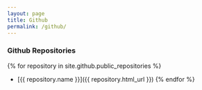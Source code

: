 ```yaml
---
layout: page
title: Github
permalink: /github/
---
```


### Github Repositories

{% for repository in site.github.public_repositories %}
  * [{{ repository.name }}]({{ repository.html_url }})
{% endfor %}
